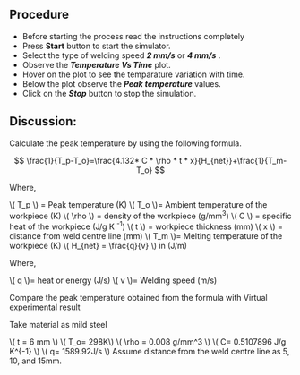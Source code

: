 ## Procedure
- Before starting the process read the instructions completely
- Press **Start** button to start the simulator.
- Select the type of welding speed ***2 mm/s*** or ***4 mm/s*** .
- Observe the ***Temperature Vs Time*** plot.
- Hover on the plot to see the temparature variation with time.
- Below the plot observe the ***Peak temperature*** values.
- Click on the ***Stop*** button to stop the simulation.

## Discussion:
Calculate the peak temperature by using the following formula.

$$ \frac{1}{T_p-T_o}=\frac{4.132* C * \rho * t * x}{H_{net}}+\frac{1}{T_m-T_o} $$

Where,

\\( T_p \\) =    Peak temperature (K)
\\( T_o \\)=    Ambient temperature of the workpiece (K)
\\(  \rho \\) =    density of the workpiece (g/mm<sup>3</sup>)
\\( C  \\) =    specific heat of the workpiece (J/g K <sup>-1</sup>)
\\( t   \\)  =    workpiece thickness (mm)
\\( x   \\) =    distance from weld centre line (mm)
\\( T_m \\)=    Melting temperature of the workpiece (K)
\\( H_{net}  =   \frac{q}{v} \\) in (J/m)

Where, 

\\( q \\)= heat or energy (J/s)
\\( v \\)= Welding speed (m/s)
   
Compare the peak temperature obtained from the formula with Virtual experimental result 

Take material as mild steel

\\(  t = 6 mm \\)
\\( T_o= 298K\\)
\\( \rho = 0.008 g/mm^3 \\)
\\( C= 0.5107896 J/g  K^{-1} \\)
\\( q= 1589.92J/s \\)
Assume distance from the weld centre line as   5, 10, and 15mm.
     
<script id="MathJax-script" async src="https://cdn.jsdelivr.net/npm/mathjax@3/es5/tex-mml-chtml.js"></script>